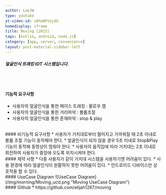 ```yaml
---
author: LeeJW
type: youtube
yt-video-id: z8hoWFVajdU
homedisplay: iframe
title: Moving [2023]
tags: [kotlin, android, node.js]
category: [app, server, convenience]
layout: post-material-sidebar-left
---
```

##### 얼굴인식 트래킹 IOT 시스템입니다.
<br><br>
#### 기능적 요구사항
* 사용자의 얼굴인식을 통한 페이스 트래킹 : 팔로우 캠
* 사용자의 얼굴인식을 통한 거리파악 : 볼륨조절
* 사용자의 얼굴인식을 통한 존재파악 : stop & play



<br>
#### 비기능적 요구사항
* 사용자가 거치대로부터 멀어지고 가까워질 때 2초 이내로 볼륨 조절 기능이 동작해야 한다.
* 얼굴인식이 되지 않을 경우 5초 이내로 Stop&Play 기능이 동작해 동영상이 멈춰야 한다.
* 사용자의 움직임에 따라 거치대는 2초 이내로 회전하여 사용자가 중앙에 오도록 위치시켜야 한다.

<br>
#### 제약 사항
* 다중 사용자가 같이 거치대 시스템을 사용하기엔 어려움이 있다.
* 사용 환경에 따라 얼굴인식이 원활하지 못한 어려움이 있다.
* 안드로이드 디바이스만 상호작용 할 수 있다.
<br>
#### UseCase Diagram
![UseCase Diagram](/img/morning/Moving_ucd.png "Moving UseCase Diagram")

<br> 
#### Github
* https://github.com/elijah1267/moving
